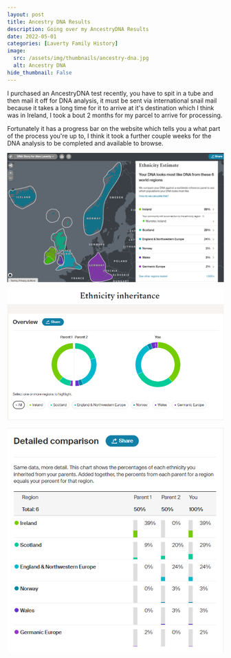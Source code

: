 ```yaml
---
layout: post
title: Ancestry DNA Results
description: Going over my AncestryDNA Results
date: 2022-05-01
categories: [Laverty Family History]
image:
  src: /assets/img/thumbnails/ancestry-dna.jpg
  alt: Ancestry DNA
hide_thumbnail: False
---
```


I purchased an AncestryDNA test recently, you have to spit in a tube and then mail it off for DNA analysis, it must be sent via international snail mail because 
it takes a long time for it to arrive at it's destination which I think was in Ireland, I took a bout 2 months for my parcel to arrive for processing.

Fortunately it has a progress bar on the website which tells you a what part of the process you're up to, I think it took a further couple weeks for the DNA analysis to be completed and available to browse.

![](/assets/img/ancestry/ancestry-dna.png)

![](/assets/img/ancestry/ethnicity-inheritance.png)

![](/assets/img/ancestry/ethnicity-inheritance-detailed.png)

